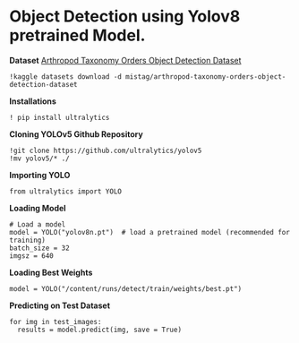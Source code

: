 # Object Detection using Yolov8 pretrained Model. 
**Dataset**
[Arthropod Taxonomy Orders Object Detection Dataset](https://www.kaggle.com/datasets/mistag/arthropod-taxonomy-orders-object-detection-dataset)
```
!kaggle datasets download -d mistag/arthropod-taxonomy-orders-object-detection-dataset
```
**Installations** 
```
! pip install ultralytics
```
**Cloning YOLOv5 Github Repository**
```
!git clone https://github.com/ultralytics/yolov5
!mv yolov5/* ./
```
**Importing YOLO**
```
from ultralytics import YOLO
```
**Loading Model**
```
# Load a model
model = YOLO("yolov8n.pt")  # load a pretrained model (recommended for training)
batch_size = 32
imgsz = 640
```
**Loading Best Weights**
```
model = YOLO("/content/runs/detect/train/weights/best.pt")
```
**Predicting on Test Dataset**
```
for img in test_images:
  results = model.predict(img, save = True)
```
